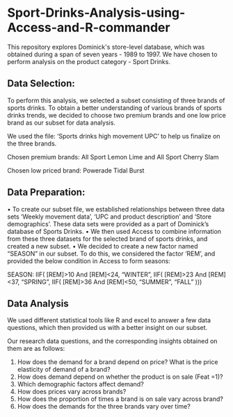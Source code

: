 # Sport-Drinks-Analysis-using-Access-and-R-commander
This repository explores Dominick's store-level database, which was obtained during a span of seven years - 1989 to 1997. We have chosen to perform analysis on the product category - Sport Drinks.

## Data Selection:
To perform this analysis, we selected a subset consisting of three brands of sports drinks. To obtain a better understanding of various brands of sports drinks trends, we decided to choose two premium brands and one low price brand as our subset for data analysis.

We used the file: ‘Sports drinks high movement UPC’ to help us finalize on the three brands.

Chosen premium brands: All Sport Lemon Lime and All Sport Cherry Slam

Chosen low priced brand: Powerade Tidal Burst

## Data Preparation:
•	To create our subset file, we established relationships between three data sets ‘Weekly movement data’, ‘UPC and product description’ and ‘Store demographics’. These data sets were provided as a part of Dominick’s database of Sports Drinks.
•	We then used Access to combine information from these three datasets for the selected brand of sports drinks, and created a new subset.
•	We decided to create a new factor named “SEASON” in our subset. To do this, we considered the factor ‘REM’, and provided the below condition in Access to form seasons:

SEASON: IIF( [REM]>10 And [REM]<24, “WINTER”, IIF( [REM]>23 And [REM]<37, “SPRING”, IIF( [REM]>36 And [REM]<50, “SUMMER”, “FALL” )))

## Data Analysis
We used different statistical tools like R and excel to answer a few data questions, which then provided us with a better insight on our subset.

Our research data questions, and the corresponding insights obtained on them are as follows:
1) How does the demand for a brand depend on price? What is the price elasticity of demand of a brand?
2) How does demand depend on whether the product is on sale (Feat =1)?
3) Which demographic factors affect demand?
4) How does prices vary across brands?
5) How does the proportion of times a brand is on sale vary across brand?
6) How does the demands for the three brands vary over time?
